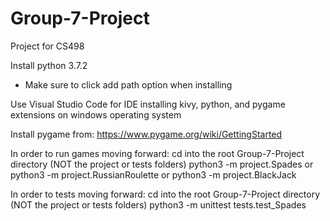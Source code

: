 # Group-7-Project
Project for CS498

Install python 3.7.2
 - Make sure to click add path option when installing
 
Use Visual Studio Code for IDE installing kivy, python, and pygame extensions on windows operating system

Install pygame from:
https://www.pygame.org/wiki/GettingStarted


In order to run games moving forward:
cd into the root Group-7-Project directory (NOT the project or tests folders)
python3 -m project.Spades
or
python3 -m project.RussianRoulette
or
python3 -m project.BlackJack


In order to tests moving forward:
cd into the root Group-7-Project directory (NOT the project or tests folders)
python3 -m unittest tests.test_Spades
